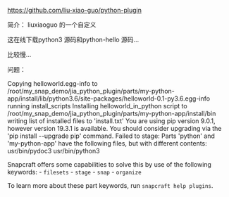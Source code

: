 


https://github.com/liu-xiao-guo/python-plugin

简介：
liuxiaoguo 的一个自定义

这在线下载python3 源码和python-hello 源码...

比较慢... 




问题：


Copying helloworld.egg-info to /root/my_snap_demo/jia_python_plugin/parts/my-python-app/install/lib/python3.6/site-packages/helloworld-0.1-py3.6.egg-info
running install_scripts
Installing helloworld_in_python script to /root/my_snap_demo/jia_python_plugin/parts/my-python-app/install/bin
writing list of installed files to 'install.txt'
You are using pip version 9.0.1, however version 19.3.1 is available.
You should consider upgrading via the 'pip install --upgrade pip' command.
Failed to stage: Parts 'python' and 'my-python-app' have the following files, but with different contents:
    usr/bin/pydoc3
    usr/bin/python3

Snapcraft offers some capabilities to solve this by use of the following keywords:
    - `filesets`
    - `stage`
    - `snap`
    - `organize`

To learn more about these part keywords, run `snapcraft help plugins`.


